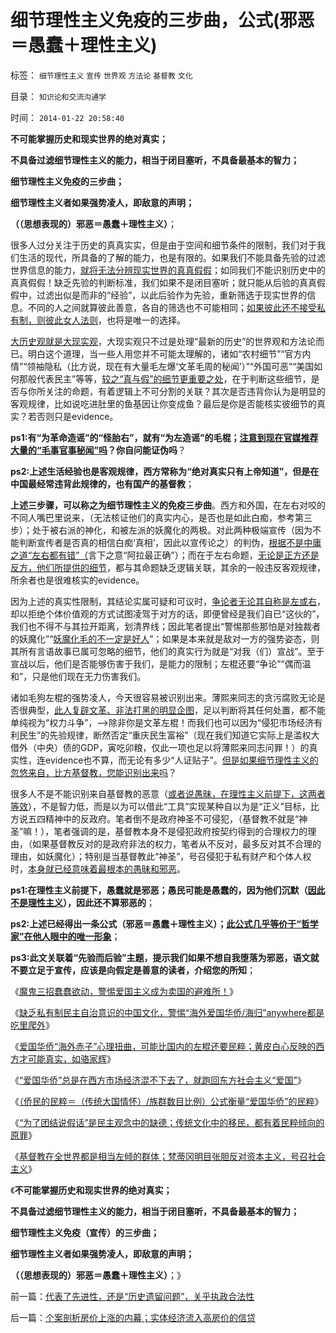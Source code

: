 # 细节理性主义免疫的三步曲，公式(邪恶＝愚蠢＋理性主义)

标签： `细节理性主义` `宣传` `世界观` `方法论` `基督教` `文化` 

目录： `知识论和交流沟通学`

时间： `2014-01-22 20:58:40`

**不可能掌握历史和现实世界的绝对真实；**

**不具备过滤细节理性主义的能力，相当于闭目塞听，不具备最基本的智力；**

**细节理性主义免疫的三步曲；**

**细节理性主义者如果强势凌人，即敌意的声明；**

**（（思想表现的）邪恶＝愚蠢＋理性主义）**；

很多人过分关注于历史的真真实实，但是由于空间和细节条件的限制，我们对于我们生活的现代，所具备的了解的能力，也是有限的。如果我们不能具备先验的过滤世界信息的能力，[就将无法分辨现实世界的真真假假](../../../2011/8/11/读书读报懂历史，学会旅游看世界.md)；如同我们不能识别历史中的真真假假！缺乏先验的判断标准，我们如果不是闭目塞听；就只能从后验的真真假假中，过滤出似是而非的“经验”，以此后验作为先验，重新筛选于现实世界的信息。不同的人之间就算彼此善意，各自的筛选也不可能相同；[如果彼此还不接受私有制，则彼此女人法则](../../../2013/12/24/高房价和转基因的“官点”不是观点.md)，也将是唯一的选择。

[大历史观就是大现实观](../../../2011/11/19/私有制的美好现实是共产主义远大的理想.md)，大现实观只不过是处理“最新的历史”的世界观和方法论而已。明白这个道理，当一些人用您并不可能太理解的，诸如“农村细节”“官方内情”“领袖隐私（比方说，现在有大量毛左爆‘文革毛周的秘闻’）”“外国可恶”“美国如何那般代表民主”等等，[较之“真与假”的细节更重要之处](../../../2012/8/23/细节理性主义的自导自演.md)，在于判断这些细节，是否与你所关注的命题，有着逻辑上不可分割的关联？其次是否违背你认为是明显的客观规律，比如说吃进肚里的鱼基因让你变成鱼？最后是你是否能核实彼细节的真实？若否则只是evidence。

**ps1:有“为革命造谣”的“怪胎右”，就有“为左造谣”的毛棍；[注意到现在官媒推荐大量的“毛事官事秘闻”吗](../../../2010/4/20/宗教的萌芽；和宗教萌芽的路径、方法、手段！.md)？你自问能证伪吗**？

**ps2:上述生活经验也是客观规律，西方常称为“绝对真实只有上帝知道”，但是在中国最经常违背此规律的，也有国产的基督教**；

**上述三步骤，可以称之为细节理性主义的免疫三步曲**。西方和外国，在左右对咬的不同人嘴巴里说来，（无法核证他们的真实内心，是否也是如此白痴，参考第三步）；处于被右派的神化，和被左派的妖魔化的两极。对此两种极端宣传（因为不能判断宣传者是否真的相信白痴‘真相’，因此以宣传论之）的判伪，[根据不是中庸之道“左右都有错”（](../../../2009/8/23/为什么“世风日下，人心不古”？.md)言下之意“阿拉最正确”）；而在于左右命题，[无论是正方还是反方，他们所提供的细节](../../../2012/8/23/大学无书！拒绝细节理性主义！.md)，都与其命题缺乏逻辑关联，其余的一般违反客观规律，所余者也是很难核实的evidence。

因为上述的真实性限制，其结论实属可疑和可议时，[争论者无论其自称是左或右](http://darthvad.blog.163.com/blog/static/53399470201193052934762/)，却以拒绝个体价值观的方式试图凌驾于对方的话，即便曾经是我们自已“这伙的”，我们也不得不与其拉开距离，划清界线；因此笔者提出“警惕那些那怕是对独裁者的妖魔化”“[妖魔化毛的不一定是好人](../../../2012/4/6/妖魔化毛主席的，不见得是好东西.md)”；如果是本来就是敌对一方的强势姿态，则其所有言语故事已属可忽略的细节，他们的真实行为就是“对我（们）宣战”。至于宣战以后，他们是否能够伤害于我们，是能力的限制；左棍还要“争论”“偶而温和”，只是他们现在无力伤害我们。

诸如毛狗左棍的强势凌人，今天很容易被识别出来。薄熙来同志的贪污腐败无论是否很典型，[此人复辟文革、非法打黑的明显企图](../../../2009/10/11/可以定制的打黑.md)，足以判断将其任何处置，都不能单纯视为“权力斗争”，——>除非你是文革左棍！而我们也可以因为“侵犯市场经济有利民生”的先验规律，断然否定“重庆民生富裕”（现在我们知道它实际上是滥权大借外（中央）债的GDP，寅吃卯粮，仅此一项也足以将薄熙来同志问罪！）的真实性，连evidence也不算，而无论有多少“人证贴子”。[但是如果细节理性主义的忽悠来自，比方基督教，您能识别出来吗](../../../2014/1/12/凌驾国民的先进性，根本上不存在！.md)？

很多人不是不能识别来自基督教的恶意（[或者说愚昧，在理性主义前提下，这两者等效](../../../2010/5/11/邪恶的本质是愚蠢！.md)），不是智力低，而是以为可以借此“工具”实现某种自以为是“正义”目标，比方说五四精神中的反政府。笔者倒不是政府神圣不可侵犯，（基督教不就是“神圣”嘛！），笔者强调的是，基督教本身不是侵犯政府按契约得到的合理权力的理由，（如果基督教反对的是政府非法的权力，笔者从不反对，最多反对其不合理的理由，如妖魔化）；特别是当基督教此“神圣”，号召侵犯于私有财产和个体人权时，[本身就已经意味着最根本的愚昧和邪恶](../../../2013/8/27/社会主义是基督教和马克思主义及传统文化的唯一选择.md)。

**ps1:在理性主义前提下，愚蠢就是邪恶；愚民可能是愚蠢的，因为他们沉默（[因此不是理性主义](../../../2013/8/23/传统文化如何炼成极端的愚昧和反动？.md)），因此还不算邪恶的**；

**ps2:上述已经得出一条公式（邪恶＝愚蠢＋理性主义）；**[**此公式几乎等价于“哲学家”在他人眼中的唯一形象**](../../../2010/2/3/迷恋哲学不是邪恶的，就是没用的.md)；

**ps3:此文关联着“先验而后验”主题，提示我们如果不想自我堕落为邪恶，语文就不要立足于宣传，应该是向假定是善意的读者，介绍您的所知**；

《[魔鬼三招蠢蠢欲动，警惕爱国主义成为卖国的避难所！](../../../2013/12/26/魔鬼三招蠢蠢欲动，警惕爱国主义再成流氓的避难所！.md)》

《[缺乏私有制民主自治意识的中国文化，警惕“海外爱国华侨/海归”anywhere都是吃里爬外](../../../2013/12/28/爱国华侨和土著愤青的共识“种族主义”.md)》

《[爱国华侨“海外赤子”心理扭曲，可能比国内的左棍还要民粹；黄皮白心反映的西方才可能真实，如骆家辉](../../../2014/1/1/新爱国华侨“海外赤子”心理扭曲，可能非常民粹.md)》

《[“爱国华侨”总是在西方市场经济混不下去了，就跑回东方社会主义“爱国”](../../../2014/1/3/“爱国华侨”既是双边的叛国者，也是东方的传教士.md)》

《[（侨民的民粹＝（传统大国情怀）/族群数目比例）公式衡量“爱国华侨”的民粹](../../../2014/1/9/（侨民的民粹＝（传统大国情怀）／族群数目比例）公式衡量“爱国华侨”.md)》

《[“为了团结说假话”是民主观念中的缺德；传统文化中的移民，都有着民粹倾向的原罪](../../../2014/1/12/“为了团结说假话”是民主观念中的缺德；.md)》

《[基督教在全世界都是相当左倾的群体；梵蒂冈明目张胆反对资本主义，号召社会主义](../../../2014/1/21/基督教在全世界都是相当左倾的群体，梵蒂冈的马克思主义宣言.md)》

《**不可能掌握历史和现实世界的绝对真实；**

**不具备过滤细节理性主义的能力，相当于闭目塞听，不具备最基本的智力；**

**细节理性主义免疫（宣传）的三步曲；**

**细节理性主义者如果强势凌人，即敌意的声明；**

**（（思想表现的）邪恶＝愚蠢＋理性主义）**；》



前一篇：[代表了先进性，还是“历史遗留问题”，关乎执政合法性](../../../2014/1/22/代表了先进性，还是“历史遗留问题”，关乎执政合法性.md)

后一篇：[个案剖析房价上涨的内幕；实体经济流入高房价的信贷](../../../2014/1/22/个案剖析房价上涨的内幕；实体经济流入高房价的信贷.md)